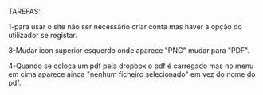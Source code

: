 
TAREFAS:

1-para usar o site não ser necessário criar conta mas haver a opção do utilizador se registar.

3-Mudar icon superior esquerdo onde aparece "PNG" mudar para "PDF".

4-Quando se coloca um pdf pela dropbox o pdf é carregado mas no menu em cima 
aparece ainda "nenhum ficheiro selecionado" em vez do nome do pdf.